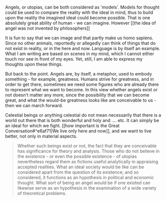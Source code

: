 





Angels, or utopias, can be both considered as 'models'. Models for thought could be used to compare the reality with the ideal in mind, thus to build upon the reality the imagined ideal could become possible. That is one absolutely great ability of human - we can imagine. However [[the idea of angel was not invented by philosophers]]

It is fun to say that we can image and that partly make us homo sapiens. Since no other animals, reportedly or allegedly can think of things that do not exist in reality, or in the here and now. Language is by itself an example. What I am writing are based on scenes in my mind, which I cannot either touch nor see in front of my eyes. Yet, still, I am able to express my thoughts upon these things.

But back to the point. Angels are, by itself, a metaphor, used to embody something - for example, greatness. Humans strive for greatness, and in order to get there, sometimes we need some figures who are already there to represent what we want to become. In this view whether angels exist or not doesn't matter any more, since the possibility that we can become great, and what the would-be greatness looks like are conceivable to us - then we can march forward.

Celestial beings or anything celestial do not mean necessarily that there is a world out there that is both wonderful and holy and .... etc. It can simply be an ideal for which we fight. [[how important is the Great Conversation#^e6af71|We live only here and now]], and we want to live better, not only in material aspects.

> Whether such beings exist or not, the fact that they are conceivable has significance for theory and analysis. Those who do not believe in the existence - or even the possible existence - of utopias nevertheless regard them as fictions useful analytically in appraising accepted realities. What an ideal society would be like can be considered apart from the question of its existence; and so considered, it functions as an hypothesis in political and economic thought. What sort of being an angel would be if one existed can likewise serve as an hypothesis in the examination of a wide variety of theoretical problems.
